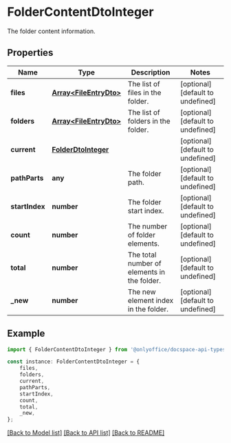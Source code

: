 # FolderContentDtoInteger

The folder content information.

## Properties

Name | Type | Description | Notes
------------ | ------------- | ------------- | -------------
**files** | [**Array&lt;FileEntryDto&gt;**](FileEntryDto.md) | The list of files in the folder. | [optional] [default to undefined]
**folders** | [**Array&lt;FileEntryDto&gt;**](FileEntryDto.md) | The list of folders in the folder. | [optional] [default to undefined]
**current** | [**FolderDtoInteger**](FolderDtoInteger.md) |  | [optional] [default to undefined]
**pathParts** | **any** | The folder path. | [optional] [default to undefined]
**startIndex** | **number** | The folder start index. | [optional] [default to undefined]
**count** | **number** | The number of folder elements. | [optional] [default to undefined]
**total** | **number** | The total number of elements in the folder. | [optional] [default to undefined]
**_new** | **number** | The new element index in the folder. | [optional] [default to undefined]

## Example

```typescript
import { FolderContentDtoInteger } from '@onlyoffice/docspace-api-typescript';

const instance: FolderContentDtoInteger = {
    files,
    folders,
    current,
    pathParts,
    startIndex,
    count,
    total,
    _new,
};
```

[[Back to Model list]](../README.md#documentation-for-models) [[Back to API list]](../README.md#documentation-for-api-endpoints) [[Back to README]](../README.md)
